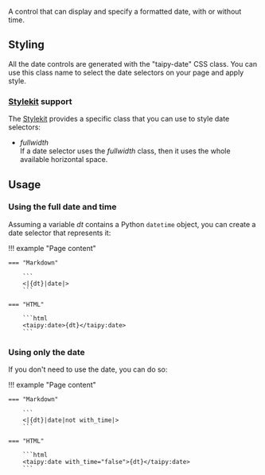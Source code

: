 A control that can display and specify a formatted date, with or without time.

## Styling

All the date controls are generated with the "taipy-date" CSS class. You can use this class
name to select the date selectors on your page and apply style.

### [Stylekit](../styling/stylekit.md) support

The [Stylekit](../styling/stylekit.md) provides a specific class that you can use to style date selectors:

* *fullwidth*<br/>
    If a date selector uses the *fullwidth* class, then it uses the whole available
    horizontal space.

## Usage

### Using the full date and time

Assuming a variable _dt_ contains a Python `datetime` object, you can create
a date selector that represents it:

!!! example "Page content"

    === "Markdown"

        ```
        <|{dt}|date|>
        ```
  
    === "HTML"

        ```html
        <taipy:date>{dt}</taipy:date>
        ```

### Using only the date

If you don't need to use the date, you can do so:

!!! example "Page content"

    === "Markdown"

        ```
        <|{dt}|date|not with_time|>
        ```
  
    === "HTML"

        ```html
        <taipy:date with_time="false">{dt}</taipy:date>
        ```


